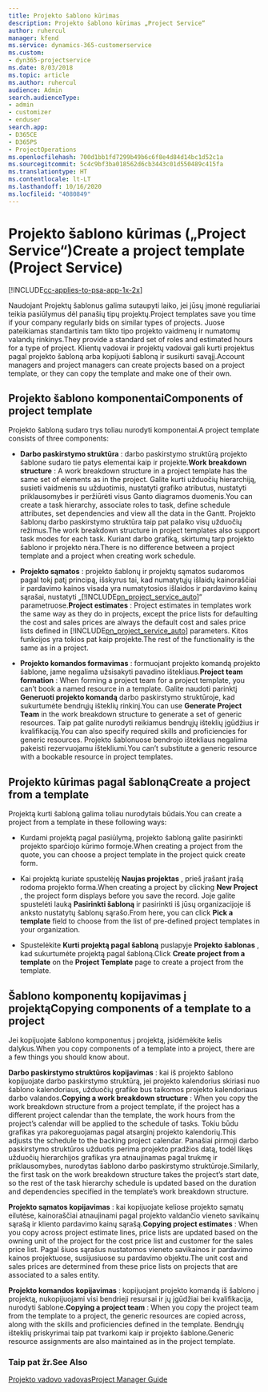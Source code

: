 ```yaml
---
title: Projekto šablono kūrimas
description: Projekto šablono kūrimas „Project Service“
author: ruhercul
manager: kfend
ms.service: dynamics-365-customerservice
ms.custom:
- dyn365-projectservice
ms.date: 8/03/2018
ms.topic: article
ms.author: ruhercul
audience: Admin
search.audienceType:
- admin
- customizer
- enduser
search.app:
- D365CE
- D365PS
- ProjectOperations
ms.openlocfilehash: 700d1bb1fd7299b49b6c6f8e4d84d14bc1d52c1a
ms.sourcegitcommit: 5c4c9bf3ba018562d6cb3443c01d550489c415fa
ms.translationtype: HT
ms.contentlocale: lt-LT
ms.lasthandoff: 10/16/2020
ms.locfileid: "4080849"
---
```

# <a name="create-a-project-template-project-service"></a><span data-ttu-id="0d92c-103">Projekto šablono kūrimas („Project Service“)</span><span class="sxs-lookup"><span data-stu-id="0d92c-103">Create a project template (Project Service)</span></span>

[!INCLUDE[cc-applies-to-psa-app-1x-2x](../includes/cc-applies-to-psa-app-1x-2x.md)]

<span data-ttu-id="0d92c-104">Naudojant Projektų šablonus galima sutaupyti laiko, jei jūsų įmonė reguliariai teikia pasiūlymus dėl panašių tipų projektų.</span><span class="sxs-lookup"><span data-stu-id="0d92c-104">Project templates save you time if your company regularly bids on similar types of projects.</span></span> <span data-ttu-id="0d92c-105">Juose pateikiamas standartinis tam tikto tipo projekto vaidmenų ir numatomų valandų rinkinys.</span><span class="sxs-lookup"><span data-stu-id="0d92c-105">They provide a standard set of roles and estimated hours for a type of project.</span></span> <span data-ttu-id="0d92c-106">Klientų vadovai ir projektų vadovai gali kurti projektus pagal projekto šabloną arba kopijuoti šabloną ir susikurti savąjį.</span><span class="sxs-lookup"><span data-stu-id="0d92c-106">Account managers and project managers can create projects based on a project template, or they can copy the template and make one of their own.</span></span>  
  
## <a name="components-of-project-template"></a><span data-ttu-id="0d92c-107">Projekto šablono komponentai</span><span class="sxs-lookup"><span data-stu-id="0d92c-107">Components of project template</span></span>
 <span data-ttu-id="0d92c-108">Projekto šabloną sudaro trys toliau nurodyti komponentai.</span><span class="sxs-lookup"><span data-stu-id="0d92c-108">A project template consists of three components:</span></span>  
  
- <span data-ttu-id="0d92c-109">**Darbo paskirstymo struktūra** : darbo paskirstymo struktūrą projekto šablone sudaro tie patys elementai kaip ir projekte.</span><span class="sxs-lookup"><span data-stu-id="0d92c-109">**Work breakdown structure** : A work breakdown structure in a project template has the same set of elements as in the project.</span></span> <span data-ttu-id="0d92c-110">Galite kurti užduočių hierarchiją, susieti vaidmenis su užduotimis, nustatyti grafiko atributus, nustatyti priklausomybes ir peržiūrėti visus Ganto diagramos duomenis.</span><span class="sxs-lookup"><span data-stu-id="0d92c-110">You can create a task hierarchy, associate roles to task, define schedule attributes, set dependencies and view all the data in the Gantt.</span></span> <span data-ttu-id="0d92c-111">Projekto šablonų darbo paskirstymo struktūra taip pat palaiko visų užduočių režimus.</span><span class="sxs-lookup"><span data-stu-id="0d92c-111">The work breakdown structure in project templates also support task modes for each task.</span></span> <span data-ttu-id="0d92c-112">Kuriant darbo grafiką, skirtumų tarp projekto šablono ir projekto nėra.</span><span class="sxs-lookup"><span data-stu-id="0d92c-112">There is no difference between a project template and a project when creating work schedule.</span></span>  
  
- <span data-ttu-id="0d92c-113">**Projekto sąmatos** : projekto šablonų ir projektų sąmatos sudaromos pagal tokį patį principą, išskyrus tai, kad numatytųjų išlaidų kainoraščiai ir pardavimo kainos visada yra numatytosios išlaidos ir pardavimo kainų sąrašai, nustatyti „[!INCLUDE[pn_project_service_auto](../includes/pn-project-service-auto.md)]“ parametruose.</span><span class="sxs-lookup"><span data-stu-id="0d92c-113">**Project estimates** : Project estimates in templates work the same way as they do in projects, except the price lists for defaulting the cost and sales prices are always the default cost and sales price lists defined in [!INCLUDE[pn_project_service_auto](../includes/pn-project-service-auto.md)] parameters.</span></span> <span data-ttu-id="0d92c-114">Kitos funkcijos yra tokios pat kaip projekte.</span><span class="sxs-lookup"><span data-stu-id="0d92c-114">The rest of the functionality is the same as in a project.</span></span>  
  
- <span data-ttu-id="0d92c-115">**Projekto komandos formavimas** : formuojant projekto komandą projekto šablone, jame negalima užsisakyti pavadino ištekliaus.</span><span class="sxs-lookup"><span data-stu-id="0d92c-115">**Project team formation** : When forming a project team for a project template, you can’t book a named resource in a template.</span></span> <span data-ttu-id="0d92c-116">Galite naudoti parinktį **Generuoti projekto komandą** darbo paskirstymo struktūroje, kad sukurtumėte bendrųjų išteklių rinkinį.</span><span class="sxs-lookup"><span data-stu-id="0d92c-116">You can use **Generate Project Team** in the work breakdown structure to generate a set of generic resources.</span></span> <span data-ttu-id="0d92c-117">Taip pat galite nurodyti reikiamus bendrųjų išteklių įgūdžius ir kvalifikaciją.</span><span class="sxs-lookup"><span data-stu-id="0d92c-117">You can also specify required skills and proficiencies for generic resources.</span></span> <span data-ttu-id="0d92c-118">Projekto šablonuose bendrojo ištekliaus negalima pakeisti rezervuojamu ištekliumi.</span><span class="sxs-lookup"><span data-stu-id="0d92c-118">You can’t substitute a generic resource with a bookable resource in project templates.</span></span>  
  
## <a name="create-a-project-from-a-template"></a><span data-ttu-id="0d92c-119">Projekto kūrimas pagal šabloną</span><span class="sxs-lookup"><span data-stu-id="0d92c-119">Create a project from a template</span></span>  
 <span data-ttu-id="0d92c-120">Projektą kurti šabloną galima toliau nurodytais būdais.</span><span class="sxs-lookup"><span data-stu-id="0d92c-120">You can create a project from a template in these following ways:</span></span>  
  
-   <span data-ttu-id="0d92c-121">Kurdami projektą pagal pasiūlymą, projekto šabloną galite pasirinkti projekto sparčiojo kūrimo formoje.</span><span class="sxs-lookup"><span data-stu-id="0d92c-121">When creating a project from the quote, you can choose a project template in the project quick create form.</span></span>  
  
-   <span data-ttu-id="0d92c-122">Kai projektą kuriate spustelėję **Naujas projektas** , prieš įrašant įrašą rodoma projekto forma.</span><span class="sxs-lookup"><span data-stu-id="0d92c-122">When creating a project by clicking **New Project** , the project form displays before you save the record.</span></span> <span data-ttu-id="0d92c-123">Joje galite spustelėti lauką **Pasirinkti šabloną** ir pasirinkti iš jūsų organizacijoje iš anksto nustatytų šablonų sąrašo.</span><span class="sxs-lookup"><span data-stu-id="0d92c-123">From here, you can click **Pick a template** field to choose from the list of pre-defined project templates in your organization.</span></span>  
  
-   <span data-ttu-id="0d92c-124">Spustelėkite **Kurti projektą pagal šabloną** puslapyje **Projekto šablonas** , kad sukurtumėte projektą pagal šabloną.</span><span class="sxs-lookup"><span data-stu-id="0d92c-124">Click **Create project from a template** on the **Project Template** page to create a project from the template.</span></span>  
  
## <a name="copying-components-of-a-template-to-a-project"></a><span data-ttu-id="0d92c-125">Šablono komponentų kopijavimas į projektą</span><span class="sxs-lookup"><span data-stu-id="0d92c-125">Copying components of a template to a project</span></span>  
 <span data-ttu-id="0d92c-126">Jei kopijuojate šablono komponentus į projektą, įsidėmėkite kelis dalykus.</span><span class="sxs-lookup"><span data-stu-id="0d92c-126">When you copy components of a template into a project, there are a few things you should know about.</span></span>  
  
 <span data-ttu-id="0d92c-127">**Darbo paskirstymo struktūros kopijavimas** : kai iš projekto šablono kopijuojate darbo paskirstymo struktūrą, jei projekto kalendorius skiriasi nuo šablono kalendoriaus, užduočių grafike bus taikomos projekto kalendoriaus darbo valandos.</span><span class="sxs-lookup"><span data-stu-id="0d92c-127">**Copying a work breakdown structure** : When you copy the work breakdown structure from a project template, if the project has a different project calendar than the template, the work hours from the project’s calendar will be applied to the schedule of tasks.</span></span> <span data-ttu-id="0d92c-128">Tokiu būdu grafikas yra pakoreguojamas pagal atsarginį projekto kalendorių.</span><span class="sxs-lookup"><span data-stu-id="0d92c-128">This adjusts the schedule to the backing project calendar.</span></span> <span data-ttu-id="0d92c-129">Panašiai pirmoji darbo paskirstymo struktūros užduotis perima projekto pradžios datą, todėl likęs užduočių hierarchijos grafikas yra atnaujinamas pagal trukmę ir priklausomybes, nurodytas šablono darbo paskirstymo struktūroje.</span><span class="sxs-lookup"><span data-stu-id="0d92c-129">Similarly, the first task on the work breakdown structure takes the project’s start date, so the rest of the task hierarchy schedule is updated based on the duration and dependencies specified in the template’s work breakdown structure.</span></span>  
  
 <span data-ttu-id="0d92c-130">**Projekto sąmatos kopijavimas** : kai kopijuojate keliose projekto sąmatų eilutėse, kainoraščiai atnaujinami pagal projekto valdančio vieneto savikainų sąrašą ir kliento pardavimo kainų sąrašą.</span><span class="sxs-lookup"><span data-stu-id="0d92c-130">**Copying project estimates** : When you copy across project estimate lines, price lists are updated based on the owning unit of the project for the cost price list and customer for the sales price list.</span></span> <span data-ttu-id="0d92c-131">Pagal šiuos sąrašus nustatomos vieneto savikainos ir pardavimo kainos projektuose, susijusiuose su pardavimo objektu.</span><span class="sxs-lookup"><span data-stu-id="0d92c-131">The unit cost and sales prices are determined from these price lists on projects that are associated to a sales entity.</span></span>  
  
 <span data-ttu-id="0d92c-132">**Projekto komandos kopijavimas** : kopijuojant projekto komandą iš šablono į projektą, nukopijuojami visi bendrieji resursai ir jų įgūdžiai bei kvalifikacija, nurodyti šablone.</span><span class="sxs-lookup"><span data-stu-id="0d92c-132">**Copying a project team** : When you copy the project team from the template to a project, the generic resources are copied across, along with the skills and proficiencies defined in the template.</span></span> <span data-ttu-id="0d92c-133">Bendrųjų išteklių priskyrimai taip pat tvarkomi kaip ir projekto šablone.</span><span class="sxs-lookup"><span data-stu-id="0d92c-133">Generic resource assignments are also maintained as in the project template.</span></span>  
  
### <a name="see-also"></a><span data-ttu-id="0d92c-134">Taip pat žr.</span><span class="sxs-lookup"><span data-stu-id="0d92c-134">See Also</span></span>  
 [<span data-ttu-id="0d92c-135">Projekto vadovo vadovas</span><span class="sxs-lookup"><span data-stu-id="0d92c-135">Project Manager Guide</span></span>](../psa/project-manager-guide.md)
